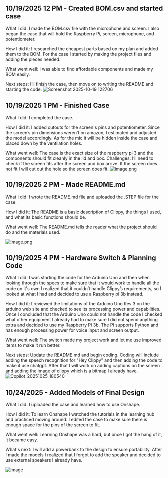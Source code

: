 <!--
  ===================    !!READ THIS NOTICE!!   ====================
  DO NOT edit this file manually. Your changes WILL BE OVERWRITTEN!
  This journal is auto generated and updated by Hack Club Blueprint.
  To edit this file, please edit your journal entries on Blueprint.
  ==================================================================
-->

## 10/19/2025 12 PM - Created BOM.csv and started case  

What I did: I made the BOM.csv file with the microphone and screen. I also began the case that will hold the Raspberry Pi, screen, microphone, and potentiometer.

How I did it: I researched the cheapest parts based on my plan and added them to the BOM. For the case I started by making the project files and adding the pieces needed.

What went well: I was able to find affordable components and made my BOM easily.

Next steps: I’ll finish the case, then move on to writing the README and starting the code.
![Screenshot 2025-10-19 122706](https://blueprint.hackclub.com/user-attachments/blobs/proxy/eyJfcmFpbHMiOnsiZGF0YSI6NjUzMywicHVyIjoiYmxvYl9pZCJ9fQ==--c8665cc2f588517d130734f4a5bc04a2d2aa7227/Screenshot%202025-10-19%20122706.png)
  

## 10/19/2025 1 PM - Finished Case  

What I did: I completed the case.

How I did it: I added cutouts for the screen's pins and potentiometer. Since the screen’s pin dimensions weren’t on amazon, I estimated and adjusted the model accordingly. As for the mic it will be hidden inside the case and placed down by the ventilation holes. 

What went well: The case is the exact size of the raspberry pi 3 and the components should fit cleanly in the lid and box.
Challenges: I’ll need to check if the screen fits after the screen and box arrive. If the screen does not fit I will cut out the hole so the screen does fit.
![image.png](https://blueprint.hackclub.com/user-attachments/blobs/proxy/eyJfcmFpbHMiOnsiZGF0YSI6MzUzNiwicHVyIjoiYmxvYl9pZCJ9fQ==--92e1548024dd0fad2184366c6d8a21e69f7ecd11/image.png)
   

## 10/19/2025 2 PM - Made README.md  

What I did: I wrote the README.md file and uploaded the .STEP file for the case.

How I did it: The README is a basic description of Clippy, the things I used, and what its basic functions should be. 

What went well: The README.md tells the reader what the project should do and the materials used.



![image.png](https://blueprint.hackclub.com/user-attachments/blobs/proxy/eyJfcmFpbHMiOnsiZGF0YSI6MzU1MiwicHVyIjoiYmxvYl9pZCJ9fQ==--96ef67d64dd0cff751b4d2a27a48102a858159a8/image.png)
  

## 10/19/2025 4 PM - Hardware Switch & Planning Code  

What I did: I was starting the code for the Arduino Uno and then when looking through the specs to make sure that it would work to handle all the code on it's own I realized that it couldn’t handle Clippy’s requirements, so I looked at what I had and decided to use a Raspberry pi 3b instead.

How I did it: I reviewed the limitations of the Arduino Uno Rev 3 on the arduino web site and checked to see its processing power and capabilities. Once I concluded that the Arduino Uno could not handle the code I checked what other equipment I already had to make sure I did not spend anything extra and decided to use my Raspberry Pi 3b. The Pi supports Python and has enough processing power for voice input and screen output.

What went well: The switch made my project work and let me use improved items to make it run better. 

Next steps: Update the README.md and begin coding. Coding will include adding the speech recognition for "Hey Clippy" and then adding the code to make it use chatgpt. After that I will work on adding captions on the screen and adding the image of clippy which is a bitmap I already have. ![Copilot_20251025_180540](https://blueprint.hackclub.com/user-attachments/blobs/proxy/eyJfcmFpbHMiOnsiZGF0YSI6NjYxOCwicHVyIjoiYmxvYl9pZCJ9fQ==--3c1830a1d28cc4bd948b91f01aa7ce65e367d199/Copilot_20251025_180540.png)
  

## 10/24/2025 - Added Models of Final Design  

What I did: I uploaded the case and learned how to use Onshape.

How I did it: To learn Onshape I watched the tutorials in the learning hub and practiced moving around. I edited the case to make sure there is enough space for the pins of the screen to fit.

What went well: Learning Onshape was a hard, but once I got the hang of it, it became easy.

What's next: I will add a powerbank to the design to ensure portability. After I made the models I realized that I forgot to add the speaker and decided to use external speakers I already have.

![image](https://blueprint.hackclub.com/user-attachments/blobs/proxy/eyJfcmFpbHMiOnsiZGF0YSI6NTM1OCwicHVyIjoiYmxvYl9pZCJ9fQ==--9c788d728c64039b5e1212e025c0269686ac2e26/image.png)
  

